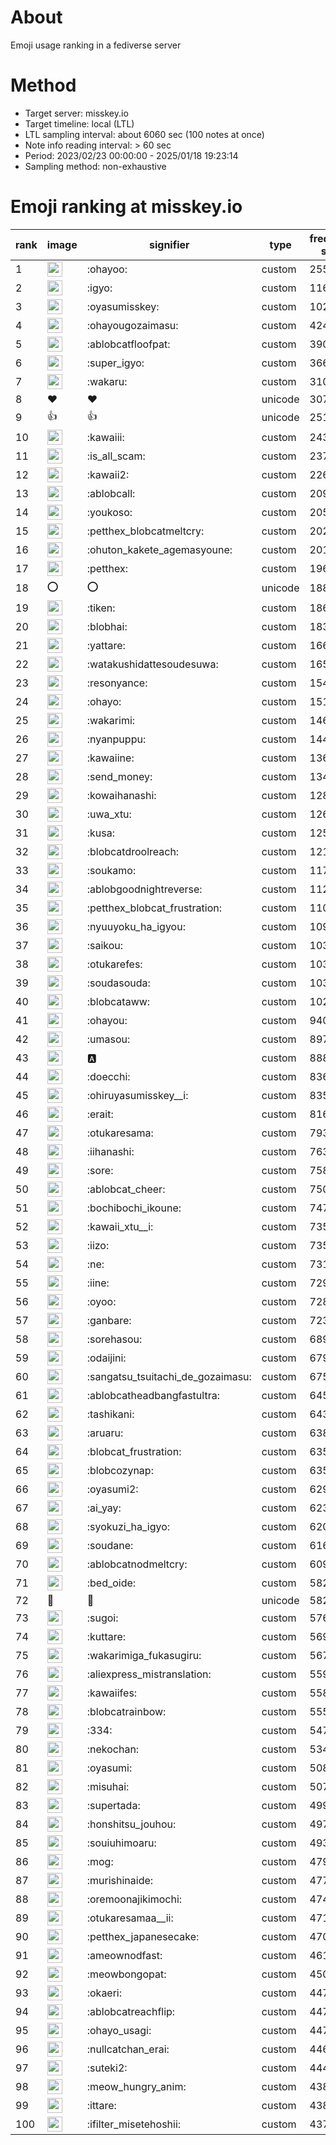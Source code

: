 # About
Emoji usage ranking in a fediverse server

# Method
- Target server: misskey.io
- Target timeline: local (LTL)
- LTL sampling interval: about 6060 sec (100 notes at once)
- Note info reading interval: > 60 sec
- Period: 2023/02/23 00:00:00 - 2025/01/18 19:23:14 
- Sampling method: non-exhaustive

# Emoji ranking at misskey.io

|rank|image|signifier|type|frequency score|
|----|----|----|----|----|
|1|<img height="24" src="https://misskey.io/emoji/ohayoo.webp">|:ohayoo:|custom|255967|
|2|<img height="24" src="https://misskey.io/emoji/igyo.webp">|:igyo:|custom|116608|
|3|<img height="24" src="https://misskey.io/emoji/oyasumisskey.webp">|:oyasumisskey:|custom|102639|
|4|<img height="24" src="https://misskey.io/emoji/ohayougozaimasu.webp">|:ohayougozaimasu:|custom|42415|
|5|<img height="24" src="https://misskey.io/emoji/ablobcatfloofpat.webp">|:ablobcatfloofpat:|custom|39073|
|6|<img height="24" src="https://misskey.io/emoji/super_igyo.webp">|:super_igyo:|custom|36620|
|7|<img height="24" src="https://misskey.io/emoji/wakaru.webp">|:wakaru:|custom|31032|
|8|❤|❤|unicode|30726|
|9|👍|👍|unicode|25183|
|10|<img height="24" src="https://misskey.io/emoji/kawaiii.webp">|:kawaiii:|custom|24351|
|11|<img height="24" src="https://misskey.io/emoji/is_all_scam.webp">|:is_all_scam:|custom|23724|
|12|<img height="24" src="https://misskey.io/emoji/kawaii2.webp">|:kawaii2:|custom|22657|
|13|<img height="24" src="https://misskey.io/emoji/ablobcall.webp">|:ablobcall:|custom|20993|
|14|<img height="24" src="https://misskey.io/emoji/youkoso.webp">|:youkoso:|custom|20522|
|15|<img height="24" src="https://misskey.io/emoji/petthex_blobcatmeltcry.webp">|:petthex_blobcatmeltcry:|custom|20286|
|16|<img height="24" src="https://misskey.io/emoji/ohuton_kakete_agemasyoune.webp">|:ohuton_kakete_agemasyoune:|custom|20123|
|17|<img height="24" src="https://misskey.io/emoji/petthex.webp">|:petthex:|custom|19675|
|18|⭕|⭕|unicode|18802|
|19|<img height="24" src="https://misskey.io/emoji/tiken.webp">|:tiken:|custom|18611|
|20|<img height="24" src="https://misskey.io/emoji/blobhai.webp">|:blobhai:|custom|18383|
|21|<img height="24" src="https://misskey.io/emoji/yattare.webp">|:yattare:|custom|16645|
|22|<img height="24" src="https://misskey.io/emoji/watakushidattesoudesuwa.webp">|:watakushidattesoudesuwa:|custom|16584|
|23|<img height="24" src="https://misskey.io/emoji/resonyance.webp">|:resonyance:|custom|15401|
|24|<img height="24" src="https://misskey.io/emoji/ohayo.webp">|:ohayo:|custom|15124|
|25|<img height="24" src="https://misskey.io/emoji/wakarimi.webp">|:wakarimi:|custom|14655|
|26|<img height="24" src="https://misskey.io/emoji/nyanpuppu.webp">|:nyanpuppu:|custom|14475|
|27|<img height="24" src="https://misskey.io/emoji/kawaiine.webp">|:kawaiine:|custom|13699|
|28|<img height="24" src="https://misskey.io/emoji/send_money.webp">|:send_money:|custom|13414|
|29|<img height="24" src="https://misskey.io/emoji/kowaihanashi.webp">|:kowaihanashi:|custom|12839|
|30|<img height="24" src="https://misskey.io/emoji/uwa_xtu.webp">|:uwa_xtu:|custom|12604|
|31|<img height="24" src="https://misskey.io/emoji/kusa.webp">|:kusa:|custom|12524|
|32|<img height="24" src="https://misskey.io/emoji/blobcatdroolreach.webp">|:blobcatdroolreach:|custom|12154|
|33|<img height="24" src="https://misskey.io/emoji/soukamo.webp">|:soukamo:|custom|11731|
|34|<img height="24" src="https://misskey.io/emoji/ablobgoodnightreverse.webp">|:ablobgoodnightreverse:|custom|11203|
|35|<img height="24" src="https://misskey.io/emoji/petthex_blobcat_frustration.webp">|:petthex_blobcat_frustration:|custom|11032|
|36|<img height="24" src="https://misskey.io/emoji/nyuuyoku_ha_igyou.webp">|:nyuuyoku_ha_igyou:|custom|10923|
|37|<img height="24" src="https://misskey.io/emoji/saikou.webp">|:saikou:|custom|10355|
|38|<img height="24" src="https://misskey.io/emoji/otukarefes.webp">|:otukarefes:|custom|10349|
|39|<img height="24" src="https://misskey.io/emoji/soudasouda.webp">|:soudasouda:|custom|10347|
|40|<img height="24" src="https://misskey.io/emoji/blobcataww.webp">|:blobcataww:|custom|10296|
|41|<img height="24" src="https://misskey.io/emoji/ohayou.webp">|:ohayou:|custom|9400|
|42|<img height="24" src="https://misskey.io/emoji/umasou.webp">|:umasou:|custom|8971|
|43|<img height="24" src="https://misskey.io/emoji/a.webp">|:a:|custom|8888|
|44|<img height="24" src="https://misskey.io/emoji/doecchi.webp">|:doecchi:|custom|8367|
|45|<img height="24" src="https://misskey.io/emoji/ohiruyasumisskey__i.webp">|:ohiruyasumisskey__i:|custom|8351|
|46|<img height="24" src="https://misskey.io/emoji/erait.webp">|:erait:|custom|8163|
|47|<img height="24" src="https://misskey.io/emoji/otukaresama.webp">|:otukaresama:|custom|7936|
|48|<img height="24" src="https://misskey.io/emoji/iihanashi.webp">|:iihanashi:|custom|7631|
|49|<img height="24" src="https://misskey.io/emoji/sore.webp">|:sore:|custom|7582|
|50|<img height="24" src="https://misskey.io/emoji/ablobcat_cheer.webp">|:ablobcat_cheer:|custom|7506|
|51|<img height="24" src="https://misskey.io/emoji/bochibochi_ikoune.webp">|:bochibochi_ikoune:|custom|7477|
|52|<img height="24" src="https://misskey.io/emoji/kawaii_xtu__i.webp">|:kawaii_xtu__i:|custom|7353|
|53|<img height="24" src="https://misskey.io/emoji/iizo.webp">|:iizo:|custom|7350|
|54|<img height="24" src="https://misskey.io/emoji/ne.webp">|:ne:|custom|7314|
|55|<img height="24" src="https://misskey.io/emoji/iine.webp">|:iine:|custom|7294|
|56|<img height="24" src="https://misskey.io/emoji/oyoo.webp">|:oyoo:|custom|7285|
|57|<img height="24" src="https://misskey.io/emoji/ganbare.webp">|:ganbare:|custom|7230|
|58|<img height="24" src="https://misskey.io/emoji/sorehasou.webp">|:sorehasou:|custom|6891|
|59|<img height="24" src="https://misskey.io/emoji/odaijini.webp">|:odaijini:|custom|6794|
|60|<img height="24" src="https://misskey.io/emoji/sangatsu_tsuitachi_de_gozaimasu.webp">|:sangatsu_tsuitachi_de_gozaimasu:|custom|6758|
|61|<img height="24" src="https://misskey.io/emoji/ablobcatheadbangfastultra.webp">|:ablobcatheadbangfastultra:|custom|6459|
|62|<img height="24" src="https://misskey.io/emoji/tashikani.webp">|:tashikani:|custom|6437|
|63|<img height="24" src="https://misskey.io/emoji/aruaru.webp">|:aruaru:|custom|6383|
|64|<img height="24" src="https://misskey.io/emoji/blobcat_frustration.webp">|:blobcat_frustration:|custom|6356|
|65|<img height="24" src="https://misskey.io/emoji/blobcozynap.webp">|:blobcozynap:|custom|6352|
|66|<img height="24" src="https://misskey.io/emoji/oyasumi2.webp">|:oyasumi2:|custom|6293|
|67|<img height="24" src="https://misskey.io/emoji/ai_yay.webp">|:ai_yay:|custom|6238|
|68|<img height="24" src="https://misskey.io/emoji/syokuzi_ha_igyo.webp">|:syokuzi_ha_igyo:|custom|6205|
|69|<img height="24" src="https://misskey.io/emoji/soudane.webp">|:soudane:|custom|6163|
|70|<img height="24" src="https://misskey.io/emoji/ablobcatnodmeltcry.webp">|:ablobcatnodmeltcry:|custom|6094|
|71|<img height="24" src="https://misskey.io/emoji/bed_oide.webp">|:bed_oide:|custom|5828|
|72|🎉|🎉|unicode|5822|
|73|<img height="24" src="https://misskey.io/emoji/sugoi.webp">|:sugoi:|custom|5760|
|74|<img height="24" src="https://misskey.io/emoji/kuttare.webp">|:kuttare:|custom|5694|
|75|<img height="24" src="https://misskey.io/emoji/wakarimiga_fukasugiru.webp">|:wakarimiga_fukasugiru:|custom|5676|
|76|<img height="24" src="https://misskey.io/emoji/aliexpress_mistranslation.webp">|:aliexpress_mistranslation:|custom|5592|
|77|<img height="24" src="https://misskey.io/emoji/kawaiifes.webp">|:kawaiifes:|custom|5588|
|78|<img height="24" src="https://misskey.io/emoji/blobcatrainbow.webp">|:blobcatrainbow:|custom|5559|
|79|<img height="24" src="https://misskey.io/emoji/334.webp">|:334:|custom|5478|
|80|<img height="24" src="https://misskey.io/emoji/nekochan.webp">|:nekochan:|custom|5349|
|81|<img height="24" src="https://misskey.io/emoji/oyasumi.webp">|:oyasumi:|custom|5080|
|82|<img height="24" src="https://misskey.io/emoji/misuhai.webp">|:misuhai:|custom|5073|
|83|<img height="24" src="https://misskey.io/emoji/supertada.webp">|:supertada:|custom|4998|
|84|<img height="24" src="https://misskey.io/emoji/honshitsu_jouhou.webp">|:honshitsu_jouhou:|custom|4973|
|85|<img height="24" src="https://misskey.io/emoji/souiuhimoaru.webp">|:souiuhimoaru:|custom|4936|
|86|<img height="24" src="https://misskey.io/emoji/mog.webp">|:mog:|custom|4794|
|87|<img height="24" src="https://misskey.io/emoji/murishinaide.webp">|:murishinaide:|custom|4770|
|88|<img height="24" src="https://misskey.io/emoji/oremoonajikimochi.webp">|:oremoonajikimochi:|custom|4747|
|89|<img height="24" src="https://misskey.io/emoji/otukaresamaa__ii.webp">|:otukaresamaa__ii:|custom|4714|
|90|<img height="24" src="https://misskey.io/emoji/petthex_japanesecake.webp">|:petthex_japanesecake:|custom|4708|
|91|<img height="24" src="https://misskey.io/emoji/ameownodfast.webp">|:ameownodfast:|custom|4616|
|92|<img height="24" src="https://misskey.io/emoji/meowbongopat.webp">|:meowbongopat:|custom|4509|
|93|<img height="24" src="https://misskey.io/emoji/okaeri.webp">|:okaeri:|custom|4476|
|94|<img height="24" src="https://misskey.io/emoji/ablobcatreachflip.webp">|:ablobcatreachflip:|custom|4475|
|95|<img height="24" src="https://misskey.io/emoji/ohayo_usagi.webp">|:ohayo_usagi:|custom|4470|
|96|<img height="24" src="https://misskey.io/emoji/nullcatchan_erai.webp">|:nullcatchan_erai:|custom|4466|
|97|<img height="24" src="https://misskey.io/emoji/suteki2.webp">|:suteki2:|custom|4446|
|98|<img height="24" src="https://misskey.io/emoji/meow_hungry_anim.webp">|:meow_hungry_anim:|custom|4387|
|99|<img height="24" src="https://misskey.io/emoji/ittare.webp">|:ittare:|custom|4386|
|100|<img height="24" src="https://misskey.io/emoji/ifilter_misetehoshii.webp">|:ifilter_misetehoshii:|custom|4376|
